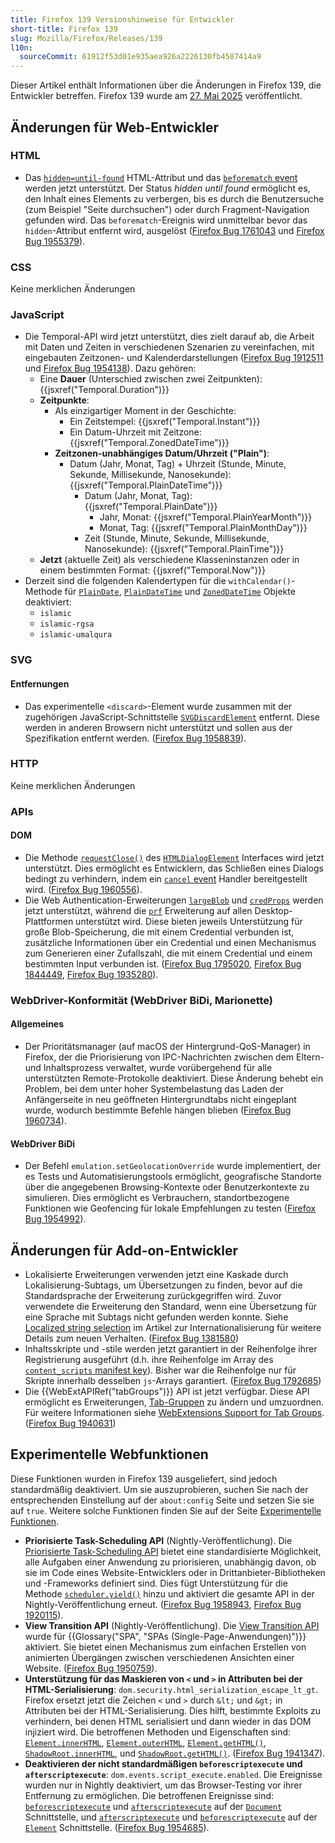 ```yaml
---
title: Firefox 139 Versionshinweise für Entwickler
short-title: Firefox 139
slug: Mozilla/Firefox/Releases/139
l10n:
  sourceCommit: 61912f53d01e935aea926a2226130fb4587414a9
---
```


Dieser Artikel enthält Informationen über die Änderungen in Firefox 139, die Entwickler betreffen.
Firefox 139 wurde am [27. Mai 2025](https://whattrainisitnow.com/release/?version=139) veröffentlicht.

## Änderungen für Web-Entwickler

### HTML

- Das [`hidden=until-found`](/de/docs/Web/HTML/Reference/Global_attributes/hidden#the_hidden_until_found_state) HTML-Attribut und das [`beforematch` event](/de/docs/Web/API/Element/beforematch_event) werden jetzt unterstützt. Der Status _hidden until found_ ermöglicht es, den Inhalt eines Elements zu verbergen, bis es durch die Benutzersuche (zum Beispiel "Seite durchsuchen") oder durch Fragment-Navigation gefunden wird. Das `beforematch`-Ereignis wird unmittelbar bevor das `hidden`-Attribut entfernt wird, ausgelöst ([Firefox Bug 1761043](https://bugzil.la/1761043) und [Firefox Bug 1955379](https://bugzil.la/1955379)).

### CSS

Keine merklichen Änderungen

### JavaScript

- Die Temporal-API wird jetzt unterstützt, dies zielt darauf ab, die Arbeit mit Daten und Zeiten in verschiedenen Szenarien zu vereinfachen, mit eingebauten Zeitzonen- und Kalenderdarstellungen ([Firefox Bug 1912511](https://bugzil.la/1912511) und [Firefox Bug 1954138](https://bugzil.la/1954138)).
  Dazu gehören:
  - Eine **Dauer** (Unterschied zwischen zwei Zeitpunkten): {{jsxref("Temporal.Duration")}}
  - **Zeitpunkte**:
    - Als einzigartiger Moment in der Geschichte:
      - Ein Zeitstempel: {{jsxref("Temporal.Instant")}}
      - Ein Datum-Uhrzeit mit Zeitzone: {{jsxref("Temporal.ZonedDateTime")}}
    - **Zeitzonen-unabhängiges Datum/Uhrzeit ("Plain")**:
      - Datum (Jahr, Monat, Tag) + Uhrzeit (Stunde, Minute, Sekunde, Millisekunde, Nanosekunde): {{jsxref("Temporal.PlainDateTime")}}
        - Datum (Jahr, Monat, Tag): {{jsxref("Temporal.PlainDate")}}
          - Jahr, Monat: {{jsxref("Temporal.PlainYearMonth")}}
          - Monat, Tag: {{jsxref("Temporal.PlainMonthDay")}}
        - Zeit (Stunde, Minute, Sekunde, Millisekunde, Nanosekunde): {{jsxref("Temporal.PlainTime")}}
  - **Jetzt** (aktuelle Zeit) als verschiedene Klasseninstanzen oder in einem bestimmten Format: {{jsxref("Temporal.Now")}}
- Derzeit sind die folgenden Kalendertypen für die `withCalendar()`-Methode für [`PlainDate`](/de/docs/Web/JavaScript/Reference/Global_Objects/Temporal/PlainDate/withCalendar), [`PlainDateTime`](/de/docs/Web/JavaScript/Reference/Global_Objects/Temporal/PlainDateTime/withCalendar) und [`ZonedDateTime`](/de/docs/Web/JavaScript/Reference/Global_Objects/Temporal/ZonedDateTime/withCalendar) Objekte deaktiviert:
  - `islamic`
  - `islamic-rgsa`
  - `islamic-umalqura`

### SVG

#### Entfernungen

- Das experimentelle `<discard>`-Element wurde zusammen mit der zugehörigen JavaScript-Schnittstelle [`SVGDiscardElement`](/de/docs/Web/API/SVGDiscardElement) entfernt. Diese werden in anderen Browsern nicht unterstützt und sollen aus der Spezifikation entfernt werden. ([Firefox Bug 1958839](https://bugzil.la/1958839)).

### HTTP

Keine merklichen Änderungen

### APIs

#### DOM

- Die Methode [`requestClose()`](/de/docs/Web/API/HTMLDialogElement/requestClose) des [`HTMLDialogElement`](/de/docs/Web/API/HTMLDialogElement) Interfaces wird jetzt unterstützt. Dies ermöglicht es Entwicklern, das Schließen eines Dialogs bedingt zu verhindern, indem ein [`cancel` event](/de/docs/Web/API/HTMLDialogElement/cancel_event) Handler bereitgestellt wird. ([Firefox Bug 1960556](https://bugzil.la/1960556)).
- Die Web Authentication-Erweiterungen [`largeBlob`](/de/docs/Web/API/Web_Authentication_API/WebAuthn_extensions#largeblob) und [`credProps`](/de/docs/Web/API/Web_Authentication_API/WebAuthn_extensions#credprops) werden jetzt unterstützt, während die [`prf`](/de/docs/Web/API/Web_Authentication_API/WebAuthn_extensions#prf) Erweiterung auf allen Desktop-Plattformen unterstützt wird. Diese bieten jeweils Unterstützung für große Blob-Speicherung, die mit einem Credential verbunden ist, zusätzliche Informationen über ein Credential und einen Mechanismus zum Generieren einer Zufallszahl, die mit einem Credential und einem bestimmten Input verbunden ist. ([Firefox Bug 1795020](https://bugzil.la/1795020), [Firefox Bug 1844449](https://bugzil.la/1844449), [Firefox Bug 1935280](https://bugzil.la/1935280)).

### WebDriver-Konformität (WebDriver BiDi, Marionette)

#### Allgemeines

- Der Prioritätsmanager (auf macOS der Hintergrund-QoS-Manager) in Firefox, der die Priorisierung von IPC-Nachrichten zwischen dem Eltern- und Inhaltsprozess verwaltet, wurde vorübergehend für alle unterstützten Remote-Protokolle deaktiviert. Diese Änderung behebt ein Problem, bei dem unter hoher Systembelastung das Laden der Anfängerseite in neu geöffneten Hintergrundtabs nicht eingeplant wurde, wodurch bestimmte Befehle hängen blieben ([Firefox Bug 1960734](https://bugzil.la/1960734)).

#### WebDriver BiDi

- Der Befehl `emulation.setGeolocationOverride` wurde implementiert, der es Tests und Automatisierungstools ermöglicht, geografische Standorte über die angegebenen Browsing-Kontexte oder Benutzerkontexte zu simulieren. Dies ermöglicht es Verbrauchern, standortbezogene Funktionen wie Geofencing für lokale Empfehlungen zu testen ([Firefox Bug 1954992](https://bugzil.la/1954992)).

## Änderungen für Add-on-Entwickler

- Lokalisierte Erweiterungen verwenden jetzt eine Kaskade durch Lokalisierung-Subtags, um Übersetzungen zu finden, bevor auf die Standardsprache der Erweiterung zurückgegriffen wird. Zuvor verwendete die Erweiterung den Standard, wenn eine Übersetzung für eine Sprache mit Subtags nicht gefunden werden konnte. Siehe [Localized string selection](/de/docs/Mozilla/Add-ons/WebExtensions/Internationalization#localized_string_selection) im Artikel zur Internationalisierung für weitere Details zum neuen Verhalten. ([Firefox Bug 1381580](https://bugzil.la/1381580))
- Inhaltsskripte und -stile werden jetzt garantiert in der Reihenfolge ihrer Registrierung ausgeführt (d.h. ihre Reihenfolge im Array des [`content_scripts` manifest key](/de/docs/Mozilla/Add-ons/WebExtensions/manifest.json/content_scripts)). Bisher war die Reihenfolge nur für Skripte innerhalb desselben `js`-Arrays garantiert. ([Firefox Bug 1792685](https://bugzil.la/1792685))
- Die {{WebExtAPIRef("tabGroups")}} API ist jetzt verfügbar. Diese API ermöglicht es Erweiterungen, [Tab-Gruppen](https://support.mozilla.org/en-US/kb/tab-groups) zu ändern und umzuordnen. Für weitere Informationen siehe [WebExtensions Support for Tab Groups](https://blog.mozilla.org/addons/2025/04/30/webextensions-support-for-tab-groups/). ([Firefox Bug 1940631](https://bugzil.la/1940631))

## Experimentelle Webfunktionen

Diese Funktionen wurden in Firefox 139 ausgeliefert, sind jedoch standardmäßig deaktiviert. Um sie auszuprobieren, suchen Sie nach der entsprechenden Einstellung auf der `about:config` Seite und setzen Sie sie auf `true`. Weitere solche Funktionen finden Sie auf der Seite [Experimentelle Funktionen](/de/docs/Mozilla/Firefox/Experimental_features).

- **Priorisierte Task-Scheduling API** (Nightly-Veröffentlichung). Die [Priorisierte Task-Scheduling API](/de/docs/Web/API/Prioritized_Task_Scheduling_API) bietet eine standardisierte Möglichkeit, alle Aufgaben einer Anwendung zu priorisieren, unabhängig davon, ob sie im Code eines Website-Entwicklers oder in Drittanbieter-Bibliotheken und -Frameworks definiert sind. Dies fügt Unterstützung für die Methode [`scheduler.yield()`](/de/docs/Web/API/Scheduler/yield) hinzu und aktiviert die gesamte API in der Nightly-Veröffentlichung erneut. ([Firefox Bug 1958943](https://bugzil.la/1958943), [Firefox Bug 1920115](https://bugzil.la/1920115)).
- **View Transition API** (Nightly-Veröffentlichung). Die [View Transition API](/de/docs/Web/API/View_Transition_API) wurde für {{Glossary("SPA", "SPAs (Single-Page-Anwendungen)")}} aktiviert. Sie bietet einen Mechanismus zum einfachen Erstellen von animierten Übergängen zwischen verschiedenen Ansichten einer Website. ([Firefox Bug 1950759](https://bugzil.la/1950759)).
- **Unterstützung für das Maskieren von `<` und `>` in Attributen bei der HTML-Serialisierung**: `dom.security.html_serialization_escape_lt_gt`. Firefox ersetzt jetzt die Zeichen `<` und `>` durch `&lt;` und `&gt;` in Attributen bei der HTML-Serialisierung. Dies hilft, bestimmte Exploits zu verhindern, bei denen HTML serialisiert und dann wieder in das DOM injiziert wird. Die betroffenen Methoden und Eigenschaften sind: [`Element.innerHTML`](/de/docs/Web/API/Element/innerHTML), [`Element.outerHTML`](/de/docs/Web/API/Element/outerHTML), [`Element.getHTML()`](/de/docs/Web/API/Element/getHTML), [`ShadowRoot.innerHTML`](/de/docs/Web/API/ShadowRoot/innerHTML), und [`ShadowRoot.getHTML()`](/de/docs/Web/API/ShadowRoot/getHTML). ([Firefox Bug 1941347](https://bugzil.la/1941347)).
- **Deaktivieren der nicht standardmäßigen `beforescriptexecute` und `afterscriptexecute`**: `dom.events.script_execute.enabled`. Die Ereignisse wurden nur in Nightly deaktiviert, um das Browser-Testing vor ihrer Entfernung zu ermöglichen. Die betroffenen Ereignisse sind: [`beforescriptexecute`](/de/docs/Web/API/Document/beforescriptexecute_event) und [`afterscriptexecute`](/de/docs/Web/API/Document/afterscriptexecute_event) auf der [`Document`](/de/docs/Web/API/Document) Schnittstelle, und [`afterscriptexecute`](/de/docs/Web/API/Element/afterscriptexecute_event) und [`beforescriptexecute`](/de/docs/Web/API/Element/beforescriptexecute_event) auf der [`Element`](/de/docs/Web/API/Element) Schnittstelle. ([Firefox Bug 1954685](https://bugzil.la/1954685)).
